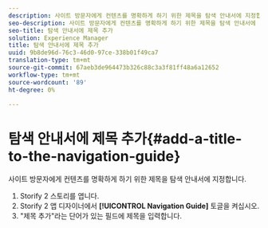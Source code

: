 ```yaml
---
description: 사이트 방문자에게 컨텐츠를 명확하게 하기 위한 제목을 탐색 안내서에 지정합니다.
seo-description: 사이트 방문자에게 컨텐츠를 명확하게 하기 위한 제목을 탐색 안내서에 지정합니다.
seo-title: 탐색 안내서에 제목 추가
solution: Experience Manager
title: 탐색 안내서에 제목 추가
uuid: 9b8de96d-76c3-46d0-97ce-338b01f49ca7
translation-type: tm+mt
source-git-commit: 67aeb3de964473b326c88c3a3f81ff48a6a12652
workflow-type: tm+mt
source-wordcount: '89'
ht-degree: 0%

---
```



# 탐색 안내서에 제목 추가{#add-a-title-to-the-navigation-guide}

사이트 방문자에게 컨텐츠를 명확하게 하기 위한 제목을 탐색 안내서에 지정합니다.

1. Storify 2 스토리를 엽니다.
1. Storify 2 앱 디자이너에서 **[!UICONTROL Navigation Guide]** 토글을 켜십시오.
1. &quot;제목 추가&quot;라는 단어가 있는 필드에 제목을 입력합니다.
